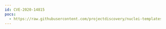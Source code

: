 ```yaml
---
id: CVE-2020-14815
pocs:
  - https://raw.githubusercontent.com/projectdiscovery/nuclei-templates/master/cves/CVE-2020-14815.yaml
---
```

